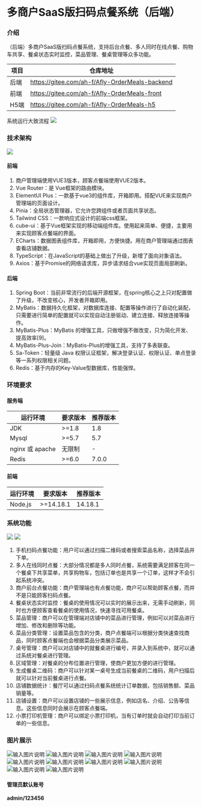 # 多商户SaaS版扫码点餐系统（后端）

### 介绍
（后端）多商户SaaS版扫码点餐系统，支持后台点餐、多人同时在线点餐、购物车共享、餐桌状态实时监控，菜品管理、餐桌管理等众多功能。

| 项目  | 仓库地址 |
|-----|------------------------------------------------|
| 后端  | https://gitee.com/ah-f/Afly-OrderMeals-backend |
| 前端  | https://gitee.com/ah-f/Afly-OrderMeals-front   |
| H5端 | https://gitee.com/ah-f/Afly-OrderMeals-h5      |

系统运行大致流程
![](doc/%E5%9B%BE%E7%89%87.png)

### 技术架构
![](doc/%E5%9B%BE%E7%89%871.png)
#### 前端
1. 商户管理端使用VUE3版本，顾客点餐端使用VUE2版本。
2. Vue Router：是 Vue框架的路由模块。
3. ElementUI Plus：一款基于vue3的组件库，开箱即用。搭配VUE来实现商户管理端的页面设计。
4. Pinia：全局状态管理器，它允许您跨组件或者页面共享状态。
5. Tailwind CSS：一款响应式设计的前端css框架。
6. cube-ui：基于Vue框架实现的移动端组件库。使用起来简单、便捷，主要用来实现顾客点餐端的界面。
7. ECharts：数据图表组件库，开箱即用，方便快捷。用在商户管理端通过图表查看店铺数据。
8. TypeScript：在JavaScript的基础上做出了升级，新增了面向对象语法。
9. Axios：基于Promise的网络请求库，异步请求结合vue实现页面局部刷新。
#### 后端
1. Spring Boot：当前非常流行的后端开源框架，在spring核心之上只对配置做了升级，不改变核心，开发者开箱即用。
2. MyBatis：数据持久化框架，对数据库连接、配置等操作进行了自动化装配，只需要进行简单的配置就可以实现自动注册驱动、建立连接、释放连接等操作。
3. MyBatis-Plus：MyBatis 的增强工具，只做增强不做改变，只为简化开发、提高效率[9]。
4. MyBatis-Plus-Join：MyBatis-Plus的增强工具，支持了多表联查。
5. Sa-Token：轻量级 Java 权限认证框架，解决登录认证、权限认证、单点登录等一系列权限相关问题。
6. Redis：基于内存的Key-Value型数据库，性能强悍。
### 环境要求
#### 服务端
|运行环境	|要求版本	|推荐版本|
|---|---|---|
|JDK	|>=1.8	|1.8|
|Mysql	|>=5.7	|5.7|
|nginx 或 apache|	无限制|	-|
|Redis	|>=6.0	|7.0.0|
#### 前端
|运行环境	|要求版本	|推荐版本|
|---|---|---|
|Node.js	|>=14.18.1	|14.18.1
### 系统功能
![](doc/%E5%9B%BE%E7%89%872.png)
![](doc/%E5%9B%BE%E7%89%873.png)
1. 手机扫码点餐功能：用户可以通过扫描二维码或者搜索菜品名称，选择菜品并下单。
2. 多人在线同时点餐：大部分情况都是多人同时点餐，系统需要满足顾客在同一个餐桌下共享菜单，共享购物车，包括订单也是共享一个订单，这样才不会引起系统冲突。
3. 商户前台点餐功能：商户管理端也有点餐功能，商户可以帮助顾客点餐，而并不是只能顾客扫码点餐。
4. 餐桌状态实时监控：餐桌的使用情况可以实时的展示出来，无需手动刷新，同时也方便顾客查看餐桌的使用情况，快速寻找可用餐桌。
5. 菜品管理：商户可以在管理端对店铺中的菜品进行管理，例如可以对菜品进行增加、修改和删除等功能。
6. 菜品分类管理：设置菜品包含的分类，商户点餐端可以根据分类快速查找商品，同时顾客点餐端也会根据菜品分类展示菜品。
7. 桌号管理：商户可以对店铺中的就餐桌进行编号，并录入到系统中，就可以通过系统对餐桌进行管理。
8. 区域管理：对餐桌的分布位置进行管理，使商户更加方便的进行管理。
9. 生成餐桌二维码：商户可以针对某一桌号生成当前餐桌的二维码，用户扫描后就可以针对当前餐桌进行点餐。
10. 店铺数据统计：餐厅可以通过扫码点餐系统统计订单数据，包括销售额、菜品销量等。
11. 店铺设置：商户可以设置店铺的一些展示信息，例如店名、介绍、公告等信息。这些信息同时会展示在顾客点餐端。
12. 小票打印机管理：商户可以绑定小票打印机，当有订单时就会自动打印当前订单的一些信息。

### 图片展示
![输入图片说明](doc/1.png)
![输入图片说明](doc/2.png)
![输入图片说明](doc/3.png)
![输入图片说明](doc/4.png)
![输入图片说明](doc/5.png)
![输入图片说明](doc/6.png)
![输入图片说明](doc/7.png)
![输入图片说明](doc/8.png)
![输入图片说明](doc/9.png)
![输入图片说明](doc/10.png)

#### 管理员默认账号
 **admin/123456** 